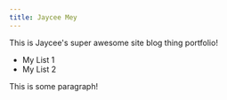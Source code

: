 ```yaml
---
title: Jaycee Mey
---
```


This is Jaycee's super awesome site blog thing portfolio!

* My List 1
* My List 2

This is some paragraph!
